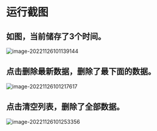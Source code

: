 # 运行截图

## 如图，当前储存了3个时间。

![image-20221126101139144](C:\Users\闫俊驰\AppData\Roaming\Typora\typora-user-images\image-20221126101139144.png)

## 点击删除最新数据，删除了最下面的数据。

![image-20221126101217617](C:\Users\闫俊驰\AppData\Roaming\Typora\typora-user-images\image-20221126101217617.png)

## 点击清空列表，删除了全部数据。

![image-20221126101253356](C:\Users\闫俊驰\AppData\Roaming\Typora\typora-user-images\image-20221126101253356.png)
